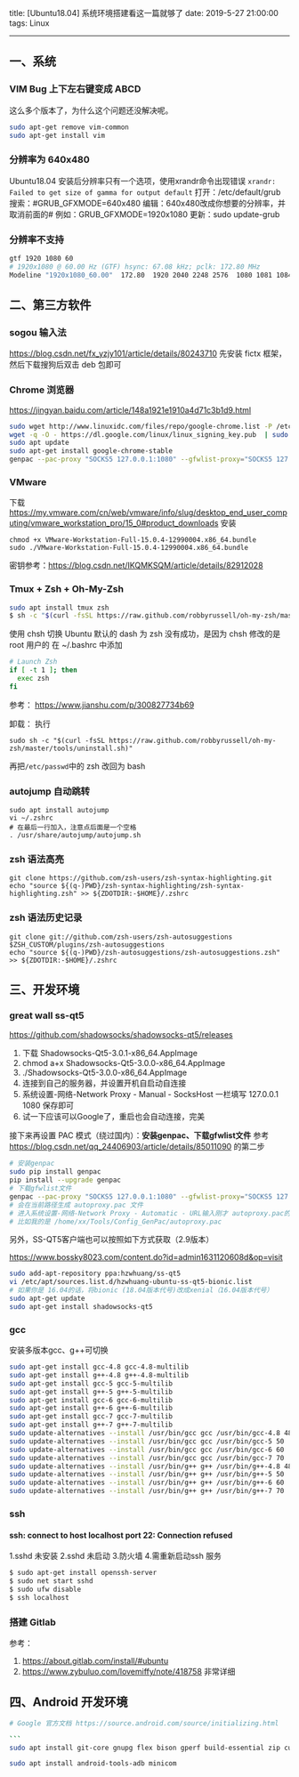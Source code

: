 title: [Ubuntu18.04] 系统环境搭建看这一篇就够了
date: 2019-5-27 21:00:00
tags: Linux

---

## 一、系统

### VIM Bug 上下左右键变成 ABCD
这么多个版本了，为什么这个问题还没解决呢。
```bash
sudo apt-get remove vim-common
sudo apt-get install vim
```
### 分辨率为 640x480
Ubuntu18.04 安装后分辨率只有一个选项，使用xrandr命令出现错误 `xrandr: Failed to get size of gamma for output default`
打开：/etc/default/grub
搜索：#GRUB_GFXMODE=640x480
编辑：640x480改成你想要的分辨率，并取消前面的#
例如：GRUB_GFXMODE=1920x1080
更新：sudo update-grub
### 分辨率不支持
```bash
gtf 1920 1080 60
# 1920x1080 @ 60.00 Hz (GTF) hsync: 67.08 kHz; pclk: 172.80 MHz
Modeline "1920x1080_60.00"  172.80  1920 2040 2248 2576  1080 1081 1084 1118  -HSync +Vsync
```

## 二、第三方软件

### sogou 输入法
https://blog.csdn.net/fx_yzjy101/article/details/80243710
先安装 fictx 框架，然后下载搜狗后双击 deb 包即可

### Chrome 浏览器
https://jingyan.baidu.com/article/148a1921e1910a4d71c3b1d9.html
```bash
sudo wget http://www.linuxidc.com/files/repo/google-chrome.list -P /etc/apt/sources.list.d/
wget -q -O - https://dl.google.com/linux/linux_signing_key.pub  | sudo apt-key add -
sudo apt update
sudo apt-get install google-chrome-stable
genpac --pac-proxy "SOCKS5 127.0.0.1:1080" --gfwlist-proxy="SOCKS5 127.0.0.1:1080" --gfwlist-url=https://raw.githubusercontent.com/gfwlist/gfwlist/master/gfwlist.txt --output="autoproxy.pac"
```
### VMware

下载 <https://my.vmware.com/cn/web/vmware/info/slug/desktop_end_user_computing/vmware_workstation_pro/15_0#product_downloads>
安装
```
chmod +x VMware-Workstation-Full-15.0.4-12990004.x86_64.bundle 
sudo ./VMware-Workstation-Full-15.0.4-12990004.x86_64.bundle 
```
密钥参考：https://blog.csdn.net/IKQMKSQM/article/details/82912028

### Tmux + Zsh + Oh-My-Zsh
```zsh
sudo apt install tmux zsh
$ sh -c "$(curl -fsSL https://raw.github.com/robbyrussell/oh-my-zsh/master/tools/install.sh)"
```
使用 chsh 切换 Ubuntu 默认的 dash 为 zsh 没有成功，是因为 chsh 修改的是 root 用户的
在 ~/.bashrc 中添加
```bash
# Launch Zsh
if [ -t 1 ]; then
  exec zsh
fi
```
参考： https://www.jianshu.com/p/300827734b69

卸载：
执行
```
sudo sh -c "$(curl -fsSL https://raw.github.com/robbyrussell/oh-my-zsh/master/tools/uninstall.sh)"
```
再把`/etc/passwd`中的 zsh 改回为 bash

### autojump 自动跳转
```
sudo apt install autojump
vi ~/.zshrc
# 在最后一行加入，注意点后面是一个空格
. /usr/share/autojump/autojump.sh
```

### zsh 语法高亮
```
git clone https://github.com/zsh-users/zsh-syntax-highlighting.git
echo "source ${(q-)PWD}/zsh-syntax-highlighting/zsh-syntax-highlighting.zsh" >> ${ZDOTDIR:-$HOME}/.zshrc
```
### zsh 语法历史记录
```
git clone git://github.com/zsh-users/zsh-autosuggestions $ZSH_CUSTOM/plugins/zsh-autosuggestions
echo "source ${(q-)PWD}/zsh-autosuggestions/zsh-autosuggestions.zsh" >> ${ZDOTDIR:-$HOME}/.zshrc
```

## 三、开发环境
### great wall ss-qt5
<https://github.com/shadowsocks/shadowsocks-qt5/releases>
1. 下载 Shadowsocks-Qt5-3.0.1-x86_64.AppImage
2. chmod a+x Shadowsocks-Qt5-3.0.0-x86_64.AppImage
3. ./Shadowsocks-Qt5-3.0.0-x86_64.AppImage
4. 连接到自己的服务器，并设置开机自启动自连接
5. 系统设置-网络-Network Proxy - Manual - SocksHost 一栏填写 127.0.0.1 1080 保存即可
6. 试一下应该可以Google了，重启也会自动连接，完美

接下来再设置 PAC 模式（绕过国内）：**安装genpac、下载gfwlist文件**
参考 https://blog.csdn.net/qq_24406903/article/details/85011090 的第二步

```bash
# 安装genpac
sudo pip install genpac
pip install --upgrade genpac
# 下载gfwlist文件
genpac --pac-proxy "SOCKS5 127.0.0.1:1080" --gfwlist-proxy="SOCKS5 127.0.0.1:1080" --gfwlist-url=https://raw.githubusercontent.com/gfwlist/gfwlist/master/gfwlist.txt --output="autoproxy.pac"
# 会在当前路径生成 autoproxy.pac 文件
# 进入系统设置-网络-Network Proxy - Automatic - URL输入刚才 autoproxy.pac的绝对路径
# 比如我的是 /home/xx/Tools/Config_GenPac/autoproxy.pac
```

另外，SS-QT5客户端也可以按照如下方式获取（2.9版本）

<https://www.bossky8023.com/content.do?id=admin1631120608d&op=visit>

```bash
sudo add-apt-repository ppa:hzwhuang/ss-qt5
vi /etc/apt/sources.list.d/hzwhuang-ubuntu-ss-qt5-bionic.list
# 如果你是 16.04的话，将bionic (18.04版本代号)改成xenial（16.04版本代号）
sudo apt-get update
sudo apt-get install shadowsocks-qt5 
```

### gcc
安装多版本gcc、g++可切换
```bash
sudo apt-get install gcc-4.8 gcc-4.8-multilib
sudo apt-get install g++-4.8 g++-4.8-multilib
sudo apt-get install gcc-5 gcc-5-multilib
sudo apt-get install g++-5 g++-5-multilib
sudo apt-get install gcc-6 gcc-6-multilib
sudo apt-get install g++-6 g++-6-multilib
sudo apt-get install gcc-7 gcc-7-multilib
sudo apt-get install g++-7 g++-7-multilib
sudo update-alternatives --install /usr/bin/gcc gcc /usr/bin/gcc-4.8 48
sudo update-alternatives --install /usr/bin/gcc gcc /usr/bin/gcc-5 50
sudo update-alternatives --install /usr/bin/gcc gcc /usr/bin/gcc-6 60
sudo update-alternatives --install /usr/bin/gcc gcc /usr/bin/gcc-7 70
sudo update-alternatives --install /usr/bin/g++ g++ /usr/bin/g++-4.8 48
sudo update-alternatives --install /usr/bin/g++ g++ /usr/bin/g++-5 50
sudo update-alternatives --install /usr/bin/g++ g++ /usr/bin/g++-6 60
sudo update-alternatives --install /usr/bin/g++ g++ /usr/bin/g++-7 70
```
### ssh
#### ssh: connect to host localhost port 22: Connection refused

1.sshd 未安装
2.sshd 未启动
3.防火墙
4.需重新启动ssh 服务

```bash
$ sudo apt-get install openssh-server  
$ sudo net start sshd  
$ sudo ufw disable   
$ ssh localhost  
```
### 搭建 Gitlab
参考：
1. https://about.gitlab.com/install/#ubuntu
2. https://www.zybuluo.com/lovemiffy/note/418758
非常详细

## 四、Android 开发环境

```bash
# Google 官方文档 https://source.android.com/source/initializing.html
```

~~~bash
```
sudo apt install git-core gnupg flex bison gperf build-essential zip curl zlib1g-dev gcc-multilib g++-multilib libc6-dev-i386 lib32ncurses5-dev x11proto-core-dev libx11-dev lib32z-dev ccache libgl1-mesa-dev libxml2-utils xsltproc unzip

sudo apt install android-tools-adb minicom 

~~~

